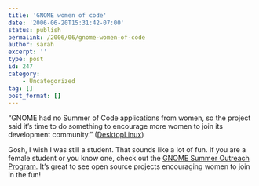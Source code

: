 ```yaml
---
title: 'GNOME women of code'
date: '2006-06-20T15:31:42-07:00'
status: publish
permalink: /2006/06/gnome-women-of-code
author: sarah
excerpt: ''
type: post
id: 247
category:
    - Uncategorized
tag: []
post_format: []
---
```

“GNOME had no Summer of Code applications from women, so the project said it’s time to do something to encourage more women to join its development community.” ([DesktopLinux](http://www.desktoplinux.com/news/NS7604769318.html))

Gosh, I wish I was still a student. That sounds like a lot of fun. If you are a female student or you know one, check out the [GNOME Summer Outreach Program](http://live.gnome.org/SummerOutreachProjects). It’s great to see open source projects encouraging women to join in the fun!